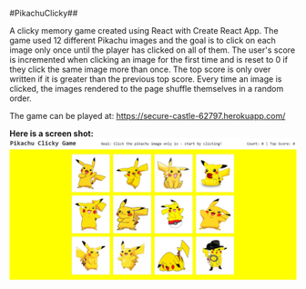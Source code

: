 #PikachuClicky##

A clicky memory game created using React with Create React App. The game used 12 different Pikachu images and the goal is to click on each image only once until the player has clicked on all of them. The user's score is incremented when clicking an image for the first time and is reset to 0 if they click the same image more than once. The top score is only over written if it is greater than the previous top score. Every time an image is clicked, the images rendered to the page shuffle themselves in a random order.

The game can be played at: https://secure-castle-62797.herokuapp.com/

**Here is a screen shot:**
![PikachuGame](/public/images/Pikachu_index.png)
